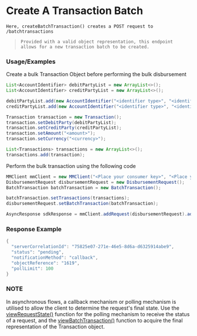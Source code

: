 # Create A Transaction Batch

`Here, createBatchTransaction() creates a POST request to /batchtransactions`

> `Provided with a valid object representation, this endpoint allows for a new transaction batch to be created.`

### Usage/Examples

Create a bulk Transaction Object before performing the bulk disbursement

```java
List<AccountIdentifier> debitPartyList = new ArrayList<>();
List<AccountIdentifier> creditPartyList = new ArrayList<>();

debitPartyList.add(new AccountIdentifier("<identifier type>", "<identifier>"));
creditPartyList.add(new AccountIdentifier("<identifier type>", "<identifier>"));

Transaction transaction = new Transaction();
transaction.setDebitParty(debitPartyList);
transaction.setCreditParty(creditPartyList);
transaction.setAmount("<amount>");
transaction.setCurrency("<currency>");

List<Transactions> transactions = new ArrayList<>();
transactions.add(transaction);
```

Perform the bulk transaction using the following code

```java
MMClient mmClient = new MMClient("<Place your consumer key>", "<Place your consumer secret>", "<Place your API key>");
DisbursementRequest disbursementRequest = new DisbursementRequest();
BatchTransaction batchTransaction = new BatchTransaction();

batchTransaction.setTransactions(transactions);
disbursementRequest.setBatchTransaction(batchTransaction);

AsyncResponse sdkResponse = mmClient.addRequest(disbursementRequest).addCallBack("<Place your callback URL>").createBatchTransaction();
``` 

### Response Example

```java
{
  "serverCorrelationId": "75825e07-271e-46e5-8d6a-d6325914abe9",
  "status": "pending",
  "notificationMethod": "callback",
  "objectReference": "1619",
  "pollLimit": 100
}
```

### NOTE

In asynchronous flows, a callback mechanism or polling mechanism is utilised to allow the client to determine the request's final state.
Use the <a href="viewRequestState.Readme.md">viewRequestState()</a> function for the polling mechanism to receive the status of a request, and the <a href="viewBatchTransaction.Readme.md">viewBatchTransaction()</a>
function to acquire the final representation of the Transaction object.